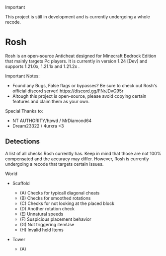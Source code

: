 > [!IMPORTANT]
> This project is still in development and is currently undergoing a whole recode.

# Rosh
Rosh is an open-source Anticheat designed for Minecraft Bedrock Edition that mainly targets Pc players.
It is currently in version 1.24 [Dev] and supports 1.21.0x, 1.21.1x and 1.21.2x .

Important Notes:
- Found any Bugs, False flags or bypasses? Be sure to check out Rosh's official discord server!
  https://discord.gg/FNrJDvG95r
- Altough this project is open-source, please avoid copying certain features and claim them as your own.

Special Thanks to:
- NT AUTHORITY/hpwd / MrDiamond64
- Dream23322 / 4urxra
<3

## Detections
A list of all checks Rosh currently has. Keep in mind that those are not 100% compensated and the accuracy may differ.
However, Rosh is currently undergoing a recode that targets certain issues.

World
- Scaffold
  - (A) Checks for typicall diagonal cheats
  - (B) Checks for smoothed rotations
  - (C) Checks for not looking at the placed block
  - (D) Another rotation check
  - (E) Unnatural speeds
  - (F) Suspicious placement behavior
  - (G) Not triggering itemUse
  - (H) Invalid held Items

- Tower
  - (A)
